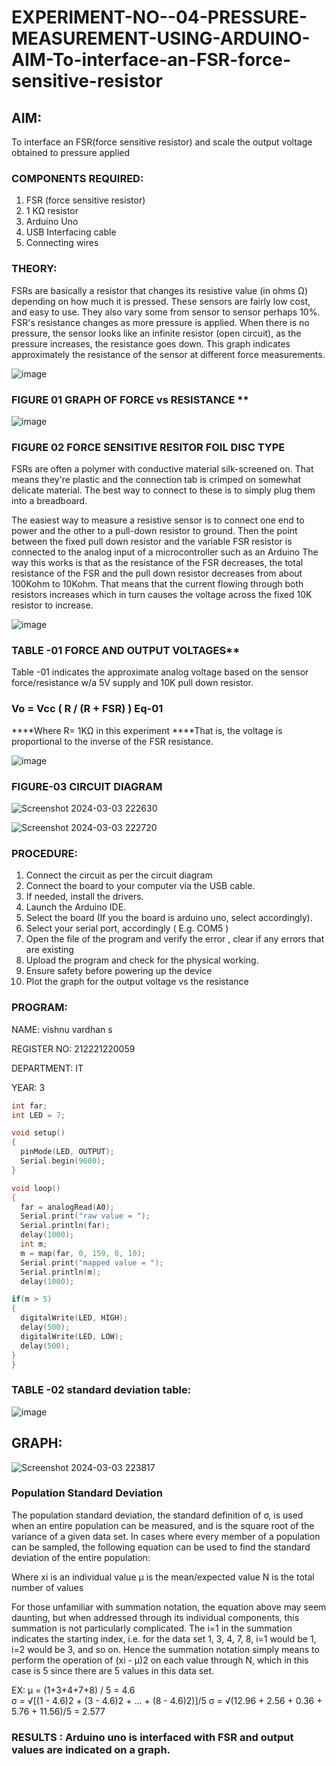 # EXPERIMENT-NO--04-PRESSURE-MEASUREMENT-USING-ARDUINO-AIM-To-interface-an-FSR-force-sensitive-resistor

## AIM: 
To interface an FSR(force sensitive resistor) and scale the output voltage obtained to pressure applied 
 
### COMPONENTS REQUIRED:
1.	FSR  (force sensitive resistor)
2.	1 KΩ resistor 
3.	Arduino Uno 
4.	USB Interfacing cable 
5.	Connecting wires 

### THEORY: 
FSRs are basically a resistor that changes its resistive value (in ohms Ω) depending on how much it is pressed. These sensors are fairly low cost, and easy to use. They also vary some from sensor to sensor perhaps 10%. FSR's resistance changes as more pressure is applied. When there is no pressure, the sensor looks like an infinite resistor (open circuit), as the pressure increases, the resistance goes down. This graph indicates approximately the resistance of the sensor at different force measurements. 

![image](https://user-images.githubusercontent.com/36288975/163532939-d6888ae1-4068-4d83-86a7-fc4c32d5179e.png)

### FIGURE 01 GRAPH OF FORCE vs RESISTANCE **

![image](https://user-images.githubusercontent.com/36288975/163532957-82d57567-a1c3-48c5-8a87-7ea66d6fca49.png)

### FIGURE 02 FORCE SENSITIVE RESITOR FOIL DISC TYPE  

FSRs are often a polymer with conductive material silk-screened on. That means they're plastic and the connection tab is crimped on somewhat delicate material. The best way to connect to these is to simply plug them into a breadboard.

The easiest way to measure a resistive sensor is to connect one end to power and the other to a pull-down resistor to ground. Then the point between the fixed pull down resistor and the variable FSR resistor is connected to the analog input of a microcontroller such as an Arduino The way this works is that as the resistance of the FSR decreases, the total resistance of the FSR and the pull down resistor decreases from about 100Kohm to 10Kohm. That means that the current flowing through both resistors increases which in turn causes the voltage across the fixed 10K resistor to increase.

 ![image](https://user-images.githubusercontent.com/36288975/163532972-2b909551-12c9-485d-adb1-d1e988d557bd.png)

### TABLE -01 FORCE AND OUTPUT VOLTAGES**
	
  Table -01 indicates the approximate analog voltage based on the sensor force/resistance w/a 5V supply and 10K pull down resistor.

### Vo = Vcc ( R / (R + FSR) )								Eq-01

****Where R= 1KΩ in this experiment 
****That is, the voltage is proportional to the inverse of the FSR resistance.

![image](https://user-images.githubusercontent.com/36288975/163532979-a2a5cb5c-f495-442c-843e-bebb82737a35.png)

### FIGURE-03 CIRCUIT DIAGRAM

![Screenshot 2024-03-03 222630](https://github.com/Hari-Prasath-P-08/EXPERIMENT-NO--04-PRESSURE-MEASUREMENT-USING-ARDUINO-AIM-To-interface-an-FSR-force-sensitive-resist/assets/139455593/e398333b-b797-4ee2-a422-9d90ef857dd0)

![Screenshot 2024-03-03 222720](https://github.com/Hari-Prasath-P-08/EXPERIMENT-NO--04-PRESSURE-MEASUREMENT-USING-ARDUINO-AIM-To-interface-an-FSR-force-sensitive-resist/assets/139455593/9d8ab57b-16b0-49b1-b02f-7340bc6d7d2f)

### PROCEDURE:
1.	Connect the circuit as per the circuit diagram 
2.	Connect the board to your computer via the USB cable.
3.	If needed, install the drivers.
4.	Launch the Arduino IDE.
5.	Select the board (If you the board is arduino uno, select accordingly).
6.	Select your serial port, accordingly ( E.g. COM5 )
7.	Open the file of the program  and verify the error , clear if any errors that are existing 
8.	Upload the program and check for the physical working. 
9.	Ensure safety before powering up the device 
10.	Plot the graph for the output voltage vs the resistance 


### PROGRAM:
NAME: vishnu vardhan s

REGISTER NO: 212221220059

DEPARTMENT: IT

YEAR: 3

```c++
int far;
int LED = 7;

void setup()
{
  pinMode(LED, OUTPUT);
  Serial.begin(9600);
}

void loop()
{
  far = analogRead(A0);
  Serial.print("raw value = ");
  Serial.println(far);
  delay(1000);
  int m;
  m = map(far, 0, 159, 0, 10);
  Serial.print("mapped value = ");
  Serial.println(m);
  delay(1000);

if(m > 5)
{
  digitalWrite(LED, HIGH);
  delay(500);
  digitalWrite(LED, LOW);
  delay(500);
}
}
```

### TABLE -02 standard deviation table:

![image](https://github.com/Hari-Prasath-P-08/EXPERIMENT-NO--04-PRESSURE-MEASUREMENT-USING-ARDUINO-AIM-To-interface-an-FSR-force-sensitive-resist/assets/139455593/76ee9c98-ad89-4c59-a77d-5b0ca5d4b8a0)

## GRAPH:

![Screenshot 2024-03-03 223817](https://github.com/Hari-Prasath-P-08/EXPERIMENT-NO--04-PRESSURE-MEASUREMENT-USING-ARDUINO-AIM-To-interface-an-FSR-force-sensitive-resist/assets/139455593/3aad0587-90ea-4c79-bb37-6c4555174be7)
 
### Population Standard Deviation
The population standard deviation, the standard definition of σ, is used when an entire population can be measured, and is the square root of the variance of a given data set. In cases where every member of a population can be sampled, the following equation can be used to find the standard deviation of the entire population:



Where
xi is an individual value
μ is the mean/expected value
N is the total number of values

For those unfamiliar with summation notation, the equation above may seem daunting, but when addressed through its individual components, this summation is not particularly complicated. The i=1 in the summation indicates the starting index, i.e. for the data set 1, 3, 4, 7, 8, i=1 would be 1, i=2 would be 3, and so on. Hence the summation notation simply means to perform the operation of (xi - μ)2 on each value through N, which in this case is 5 since there are 5 values in this data set.

EX:           μ = (1+3+4+7+8) / 5 = 4.6        
σ = √[(1 - 4.6)2 + (3 - 4.6)2 + ... + (8 - 4.6)2)]/5
σ = √(12.96 + 2.56 + 0.36 + 5.76 + 11.56)/5 = 2.577

### RESULTS : Arduino uno is interfaced with FSR and output values are indicated on a graph.
